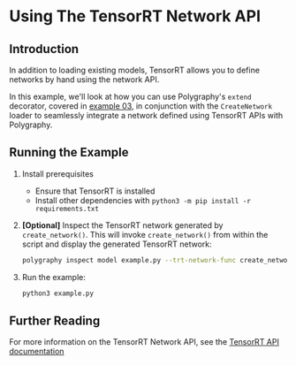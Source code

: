 # Using The TensorRT Network API


## Introduction

In addition to loading existing models, TensorRT allows you to define networks by hand
using the network API.

In this example, we'll look at how you can use Polygraphy's `extend` decorator, covered in
[example 03](../03_interoperating_with_tensorrt), in conjunction with the `CreateNetwork`
loader to seamlessly integrate a network defined using TensorRT APIs with Polygraphy.


## Running the Example

1. Install prerequisites
    * Ensure that TensorRT is installed
    * Install other dependencies with `python3 -m pip install -r requirements.txt`

2. **[Optional]** Inspect the TensorRT network generated by `create_network()`.
    This will invoke `create_network()` from within the script and display the generated TensorRT network:
    ```bash
    polygraphy inspect model example.py --trt-network-func create_network --mode=full
    ```

3. Run the example:
    ```bash
    python3 example.py
    ```

## Further Reading

For more information on the TensorRT Network API, see the
[TensorRT API documentation](https://docs.nvidia.com/deeplearning/tensorrt/api/python_api/infer/Graph/pyGraph.html)

